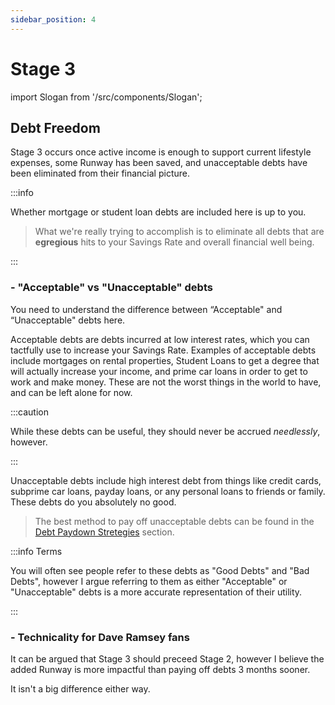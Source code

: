 ```yaml
---
sidebar_position: 4
---
```


# Stage 3

import Slogan from '/src/components/Slogan';

## Debt Freedom

Stage 3 occurs once active income is enough to support current lifestyle expenses, some Runway has been saved, and unacceptable debts have been eliminated from their financial picture. 

:::info 

Whether mortgage or student loan debts are included here is up to you. 

>What we're really trying to accomplish is to eliminate all debts that are **egregious** hits to your Savings Rate and overall financial well being.

:::

### - "Acceptable" vs "Unacceptable" debts

You need to understand the difference between “Acceptable" and “Unacceptable" debts here. 

Acceptable debts are debts incurred at low interest rates, which you can tactfully use to increase your Savings Rate. Examples of acceptable debts include mortgages on rental properties, Student Loans to get a degree that will actually increase your income, and prime car loans in order to get to work and make money. These are not the worst things in the world to have, and can be left alone for now. 

:::caution

While these debts can be useful, they should never be accrued *needlessly*, however. 

:::

Unacceptable debts include high interest debt from things like credit cards, subprime car loans, payday loans, or any personal loans to friends or family. These debts do you absolutely no good. 
>The best method to pay off unacceptable debts can be found in the [Debt Paydown Stretegies](/credit/debt-paydown-strategies.md) section.

:::info Terms

You will often see people refer to these debts as "Good Debts" and "Bad Debts", however I argue referring to them as either "Acceptable" or "Unacceptable" debts is a more accurate representation of their utility. 

:::

### - Technicality for Dave Ramsey fans

It can be argued that Stage 3 should preceed Stage 2, however I believe the added Runway is more impactful than paying off debts 3 months sooner. 

It isn't a big difference either way.

<Slogan/>